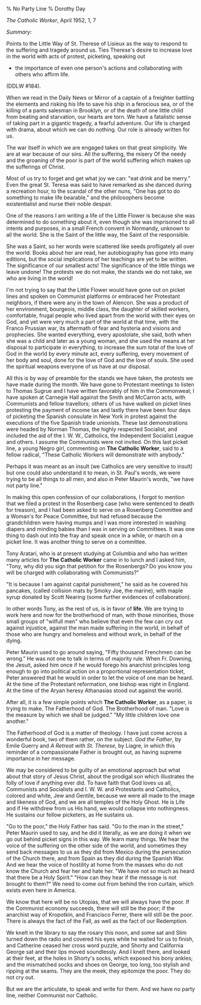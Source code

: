 % No Party Line
% Dorothy Day

*The Catholic Worker*, April 1952, 1, 7

*Summary:*

Points to the Little Way of St. Therese of Lisieux as the way to respond
to the suffering and tragedy around us. Ties Therese's desire to
increase love in the world with acts of protest, picketing, speaking out
- the importance of even one person's actions and collaborating with
others who affirm life.

(DDLW \#184).

When we read in the Daily News or Mirror of a captain of a freighter
battling the elements and risking his life to save his ship in a
ferocious sea, or of the killing of a pants salesman in Brooklyn, or of
the death of one little child from beating and starvation, our hearts
are torn. We have a fatalistic sense of taking part in a gigantic
tragedy, a fearful adventure. Our life is charged with drama, about
which we can do nothing. Our role is already written for us.

The war itself in which we are engaged takes on that great simplicity.
We are at war because of our sins. All the suffering, the misery Of the
needy and the groaning of the poor is part of the world suffering which
makes up the sufferings of Christ.

Most of us try to forget and get what joy we can: "eat drink and be
merry." Even the great St. Teresa was said to have remarked as she
danced during a recreation hour, to the scandal of the other nuns, "One
has got to do something to make life bearable," and the philosophers
become existentialist and nurse their noble despair.

One of the reasons I am writing a life of the Little Flower is because
she was determined to do something about it, even though she was
imprisoned to all intents and purposes, in a small French convent in
Normandy, unknown to all the world. She is the Saint of the little way,
the Saint of the responsible.

She was a Saint, so her words were scattered like seeds profligately all
over the world. Books about her are read, her autobiography has gone
into many editions, but the social implications of her teachings are yet
to be written. The significance of our smallest acts! The significance
of the little things we leave undone! The protests we do not make, the
stands we do not take, we who are living in the world!

I'm not trying to say that the Little Flower would have gone out on
picket lines and spoken on Communist platforms or embraced her
Protestant neighbors, if there were any in the town of Alencon. She was
a product of her environment, bourgeois, middle class, the daughter of
skilled workers, comfortable, frugal people who lived apart from the
world with their eyes on God, and yet were very much a part of the world
at that time, with the Franco Prussian war, its aftermath of fear and
hysteria and visions and prophecies. She wanted everything, every
apostolate, she said, both when she was a child and later as a young
woman, and she used the means at her disposal to participate in
everything, to increase the sum total of the love of God in the world by
every minute act, every suffering, every movement of her body and soul,
done for the love of God and the love of souls. She used the spiritual
weapons everyone of us have at our disposal.

All this is by way of preamble for the stands we have taken, the
protests we have made during the month. We have gone to Protestant
meetings to listen to Thomas Sugrue and I have written favorably of him
in the Commonweal; I have spoken at Carnegie Hall against the Smith and
McCarron acts, with Communists and fellow travellors; others of us have
walked on picket lines protesting the payment of income tax and lastly
there have been four days of picketing the Spanish consulate in New York
in protest against the executions of the five Spanish trade unionists.
These last demonstrations were headed by Norman Thomas, the highly
respected Socialist, and included the aid of the I. W. W., Catholics,
the Independent Socialist League and others. I assume the Communists
were not invited. On this last picket line, a young Negro girl,
commenting on **The Catholic Worker**, said to a fellow radical, "These
Catholic Workers will demonstrate with anybody."

Perhaps it was meant as an insult (we Catholics are very sensitive to
insult) but one could also understand it to mean, in St. Paul's words,
we were trying to be all things to all men, and also in Peter Maurin's
words, "we have not party line."

In making this open confession of our collaborations, I forgot to
mention that we filed a protest in the Rosenberg case (who were
sentenced to death for treason), and I had been asked to serve on a
Rosenberg Committee and a Woman's for Peace Committee, but had refused
because the grandchildren were having mumps and I was more interested in
washing diapers and minding babies than I was in serving on Committees.
It was one thing to dash out into the fray and speak once in a while, or
march on a picket line. It was another thing to serve on a committee.

Tony Aratari, who is at present studying at Columbia and who has written
many articles for **The Catholic Worker** came in to lunch and I asked
him, "Tony, why did you sign that petition for the Rosenbergs? Do you
know you will be charged with collaborating with Communists?"

"It is because I am against capital punishment," he said as he covered
his pancakes, (called collision mats by Smoky Joe, the marine), with
maple syrup donated by Scott Nearing (some further evidences of
collaboration).

In other words Tony, as the rest of us, is in favor of **life**. We are
trying to work here and now for the brotherhood of man, with those
minorities, those small groups of "wilfull men" who believe that even
the few can cry out against injustice, against the man made suffering in
the world, in behalf of those who are hungry and homeless and without
work, in behalf of the dying.

Peter Maurin used to go around saying, "Fifty thousand Frenchmen can be
wrong." He was not one to talk in terms of majority rule. When Fr.
Downing, the Jesuit, asked him once if he would forego his anarchist
principles long enough to go into political action on a proportional
representation ticket, Peter answered that he would in order to let the
voice of one man be heard. At the time of the Protestant reformation,
one bishop was right in England. At the time of the Aryan heresy
Athanasias stood out against the world.

After all, it is a few simple points which **The Catholic Worker**, as a
paper, is trying to make. The Fatherhood of God. The Brotherhood of man.
"Love is the measure by which we shall be judged." "My little children
love one another."

The Fatherhood of God is a matter of theology. I have just come across a
wonderful book, two of them rather, on the subject. *God the Father*, by
Emile Guerry and *A Retreat with St. Therese*, by Liagre, in which this
reminder of a compassionate Father is brought out, as having supreme
importance in her message.

We may be considered to be guilty of an emotional approach but what
about that story of Jesus Christ, about the prodigal son which
illustrates the folly of love if anything ever did. To have faith that
God loves us all, Communists and Socialists and I. W. W. and Protestants
and Catholics, colored and white, Jew and Gentile, because we were all
made to the image and likeness of God, and we are all temples of the
Holy Ghost. He is Life and if He withdrew from us His hand, we would
collapse into nothingness. He sustains our fellow picketers, as He
sustains us.

"Go to the poor," the Holy Father has said. "Go to the man in the
street," Peter Maurin used to say, and he did it literally, as we are
doing it when we go out behind picket signs in this way. We learn many
things. We hear the voice of the suffering on the other side of the
world, and sometimes they send back messages to us as they did from
Mexico during the persecution of the Church there, and from Spain as
they did during the Spanish War. And we hear the voice of hostility at
home from the masses who do not know the Church and fear her and hate
her. "We have not so much as heard that there be a Holy Spirit." "How
can they hear if the message is not brought to them?" We need to come
out from behind the iron curtain, which exists even here in America.

We know that here will be no Utopias, that we will always have the poor.
If the Communist economy succeeds, there will still be the poor; if the
anarchist way of Kropotkin, and Francisco Ferrer, there will still be
the poor. There is always the fact of the Fall, as well as the fact of
our Redemption.

We knelt in the library to say the rosary this noon, and some sat and
Slim turned down the radio and covered his eyes while he waited for us
to finish, and Catherine ceased her cross word puzzle, and Shorty and
California George sat and their lips moved soundlessly. And I knelt
there, and looked at their feet, at the holes in Shorty's socks, which
exposed his bony ankles; and the mismatched socks and shoes on George,
too long, too stylish and ripping at the seams. They are the meek, they
epitomize the poor. They do not cry out.

But we are the articulate, to speak and write for them. And we have no
party line, neither Communist nor Catholic.
